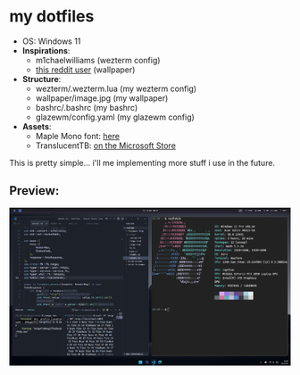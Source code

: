 # my dotfiles
- OS: Windows 11
- **Inspirations**:
    - m1chaelwilliams (wezterm config)
    - [this reddit user](https://www.reddit.com/r/unixporn/comments/1hfc6t0/hyprland_i_like_nord/) (wallpaper)
- **Structure**:
    - wezterm/.wezterm.lua (my wezterm config)
    - wallpaper/image.jpg (my wallpaper)
    - bashrc/.bashrc (my bashrc)
    - glazewm/config.yaml (my glazewm config)
- **Assets**:
    - Maple Mono font: [here](https://github.com/subframe7536/maple-font)
    - TranslucentTB: [on the Microsoft Store](https://apps.microsoft.com/detail/9pf4kz2vn4w9?hl=pt-br&gl=BR)

This is pretty simple... i'll me implementing more stuff i use in the future.
## Preview:
![image](./preview.png)
